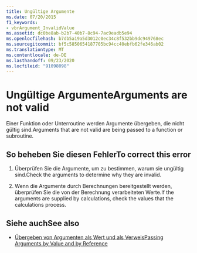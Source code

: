 ```yaml
---
title: Ungültige Argumente
ms.date: 07/20/2015
f1_keywords:
- vbrArgument_InvalidValue
ms.assetid: dc0be8ab-b2b7-40b7-8c94-7ac9eadb5e94
ms.openlocfilehash: b7db5a19a5d3012c0ec34c8f532bb9dc949768ec
ms.sourcegitcommit: bf5c5850654187705bc94cc40ebfb62fe346ab02
ms.translationtype: MT
ms.contentlocale: de-DE
ms.lasthandoff: 09/23/2020
ms.locfileid: "91098098"
---
```

# <a name="arguments-are-not-valid"></a><span data-ttu-id="87c5b-102">Ungültige Argumente</span><span class="sxs-lookup"><span data-stu-id="87c5b-102">Arguments are not valid</span></span>

<span data-ttu-id="87c5b-103">Einer Funktion oder Unterroutine werden Argumente übergeben, die nicht gültig sind.</span><span class="sxs-lookup"><span data-stu-id="87c5b-103">Arguments that are not valid are being passed to a function or subroutine.</span></span>  
  
## <a name="to-correct-this-error"></a><span data-ttu-id="87c5b-104">So beheben Sie diesen Fehler</span><span class="sxs-lookup"><span data-stu-id="87c5b-104">To correct this error</span></span>  
  
1. <span data-ttu-id="87c5b-105">Überprüfen Sie die Argumente, um zu bestimmen, warum sie ungültig sind.</span><span class="sxs-lookup"><span data-stu-id="87c5b-105">Check the arguments to determine why they are invalid.</span></span>  
  
2. <span data-ttu-id="87c5b-106">Wenn die Argumente durch Berechnungen bereitgestellt werden, überprüfen Sie die von der Berechnung verarbeiteten Werte.</span><span class="sxs-lookup"><span data-stu-id="87c5b-106">If the arguments are supplied by calculations, check the values that the calculations process.</span></span>  
  
## <a name="see-also"></a><span data-ttu-id="87c5b-107">Siehe auch</span><span class="sxs-lookup"><span data-stu-id="87c5b-107">See also</span></span>

- [<span data-ttu-id="87c5b-108">Übergeben von Argumenten als Wert und als Verweis</span><span class="sxs-lookup"><span data-stu-id="87c5b-108">Passing Arguments by Value and by Reference</span></span>](../programming-guide/language-features/procedures/passing-arguments-by-value-and-by-reference.md)
